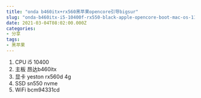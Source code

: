 ```yaml
---
title: "onda b460itx+rx560黑苹果opencore引导bigsur"
slug: "onda-b460itx-i5-10400f-rx550-black-apple-opencore-boot-mac-os-111"
date: 2021-03-04T08:02:00.000Z
categories:
- 分享
tags:
- 黑苹果
---
```


 1. CPU i5 10400
 2. 主板 昂达b460itx
 3. 显卡 yeston rx560d 4g
 4. SSD sn550 nvme 
 5. WiFi bcm94331cd

